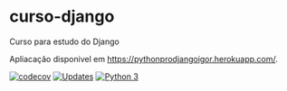 # curso-django
Curso para estudo do Django

Apliacação disponivel em https://pythonprodjangoigor.herokuapp.com/.

[![codecov](https://codecov.io/gh/Sarkan-DF/curso-django/branch/main/graph/badge.svg?token=P0GLSHO1GO)](https://codecov.io/gh/Sarkan-DF/curso-django)
[![Updates](https://pyup.io/repos/github/Sarkan-DF/curso-django/shield.svg)](https://pyup.io/repos/github/Sarkan-DF/curso-django/)
[![Python 3](https://pyup.io/repos/github/Sarkan-DF/curso-django/python-3-shield.svg)](https://pyup.io/repos/github/Sarkan-DF/curso-django/)
